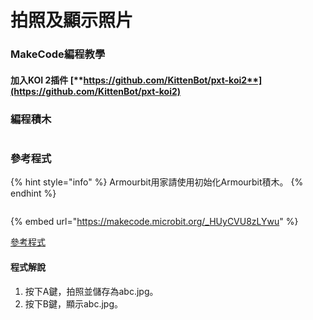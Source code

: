# 拍照及顯示照片

### MakeCode編程教學

#### 加入KOI 2插件 [**https://github.com/KittenBot/pxt-koi2**](https://github.com/KittenBot/pxt-koi2)

### 編程積木

<figure><img src="https://files.gitbook.com/v0/b/gitbook-x-prod.appspot.com/o/spaces%2FsN6MlwBFbL3P67FzMMyL%2Fuploads%2Fg8gveE0DC4idrYoORQEx%2Fimage.png?alt=media&#x26;token=97b18306-46f0-43d8-8aba-690e1ac10ca3" alt=""><figcaption></figcaption></figure>

### 參考程式

{% hint style="info" %}
Armourbit用家請使用初始化Armourbit積木。
{% endhint %}

<figure><img src="https://files.gitbook.com/v0/b/gitbook-x-prod.appspot.com/o/spaces%2F6uJvpXC43onNIIwhMlWo%2Fuploads%2FPGyECwlPd2M3JqUBLDfO%2Fimage.png?alt=media&#x26;token=662ace3f-a8eb-4fbf-8a10-1d9643c88b1e" alt=""><figcaption></figcaption></figure>

{% embed url="https://makecode.microbit.org/_HUyCVU8zLYwu" %}

[參考程式](https://makecode.microbit.org/\_HUyCVU8zLYwu)

#### 程式解說

1. 按下A鍵，拍照並儲存為abc.jpg。
2. 按下B鍵，顯示abc.jpg。
